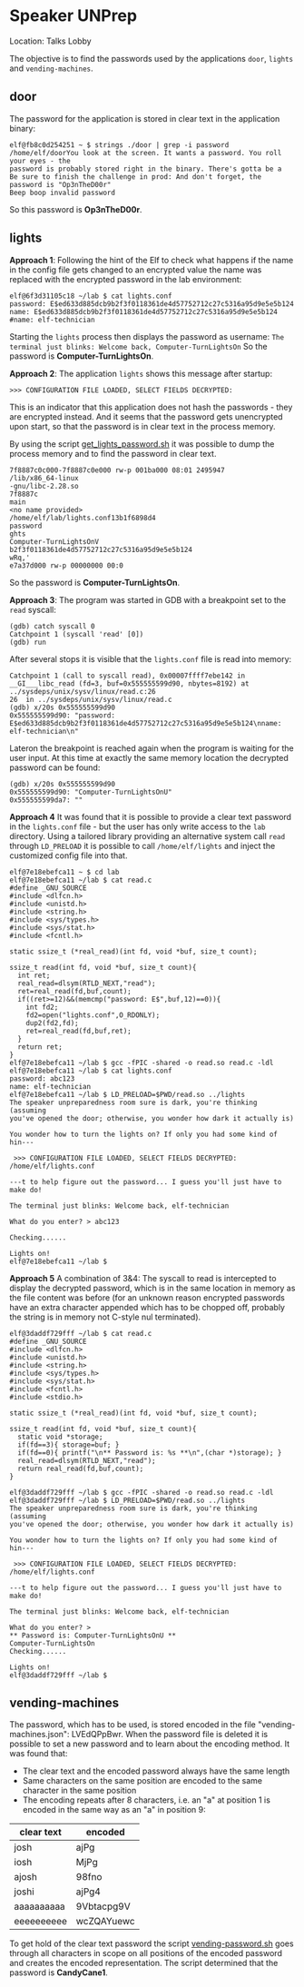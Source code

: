 # Speaker UNPrep
Location: Talks Lobby

The objective is to find the passwords used by the applications `door`, `lights` and `vending-machines`.

## door
The password for the application is stored in clear text in the application binary:
```
elf@fb8c0d254251 ~ $ strings ./door | grep -i password
/home/elf/doorYou look at the screen. It wants a password. You roll your eyes - the 
password is probably stored right in the binary. There's gotta be a
Be sure to finish the challenge in prod: And don't forget, the password is "Op3nTheD00r"
Beep boop invalid password
```
So this password is **Op3nTheD00r**.

## lights
**Approach 1**:
Following the hint of the Elf to check what happens if the name in the config file gets changed to an encrypted value the name was replaced with the encrypted password in the lab environment:
```
elf@6f3d31105c18 ~/lab $ cat lights.conf 
password: E$ed633d885dcb9b2f3f0118361de4d57752712c27c5316a95d9e5e5b124
name: E$ed633d885dcb9b2f3f0118361de4d57752712c27c5316a95d9e5e5b124
#name: elf-technician
```
Starting the `lights` process then displays the password as username: `The terminal just blinks: Welcome back, Computer-TurnLightsOn`
So the password is **Computer-TurnLightsOn**.

**Approach 2**:
The application `lights` shows this message after startup:

    >>> CONFIGURATION FILE LOADED, SELECT FIELDS DECRYPTED:

This is an indicator that this application does not hash the passwords - they are encrypted instead. And it seems that the password gets unencrypted upon start, so that the password is in clear text in the process memory.

By using the script [get_lights_password.sh](https://github.com/joergschwarzwaelder/hhc2020/blob/master/Additional/get_lights_password.sh) it was possible to dump the process memory and to find the password in clear text.

```
7f8887c0c000-7f8887c0e000 rw-p 001ba000 08:01 2495947                    /lib/x86_64-linux
-gnu/libc-2.28.so
7f8887c
main
<no name provided>
/home/elf/lab/lights.conf13b1f6898d4
password
ghts
Computer-TurnLightsOnV
b2f3f0118361de4d57752712c27c5316a95d9e5e5b124
wRq,'
e7a37d000 rw-p 00000000 00:0
```
So the password is **Computer-TurnLightsOn**.

**Approach 3**:
The program was started in GDB with a breakpoint set to the `read` syscall:
```
(gdb) catch syscall 0
Catchpoint 1 (syscall 'read' [0])
(gdb) run
```
After several stops it is visible that the `lights.conf` file is read into memory:
```
Catchpoint 1 (call to syscall read), 0x00007ffff7ebe142 in __GI___libc_read (fd=3, buf=0x555555599d90, nbytes=8192) at ../sysdeps/unix/sysv/linux/read.c:26
26	in ../sysdeps/unix/sysv/linux/read.c
(gdb) x/20s 0x555555599d90
0x555555599d90:	"password: E$ed633d885dcb9b2f3f0118361de4d57752712c27c5316a95d9e5e5b124\nname: elf-technician\n"
```
Lateron the breakpoint is reached again when the program is waiting for the user input. At this time at exactly the same memory location the decrypted password can be found:

```
(gdb) x/20s 0x555555599d90
0x555555599d90:	"Computer-TurnLightsOnU"
0x555555599da7:	""
```

**Approach 4**
It was found that it is possible to provide a clear text password in the `lights.conf` file - but the user has only write access to the `lab` directory.
Using  a tailored library providing an alternative system call `read` through `LD_PRELOAD` it is possible to call `/home/elf/lights` and inject the customized config file into that.

```
elf@7e18ebefca11 ~ $ cd lab
elf@7e18ebefca11 ~/lab $ cat read.c
#define _GNU_SOURCE
#include <dlfcn.h>
#include <unistd.h>
#include <string.h>
#include <sys/types.h>
#include <sys/stat.h>
#include <fcntl.h>

static ssize_t (*real_read)(int fd, void *buf, size_t count);

ssize_t read(int fd, void *buf, size_t count){
  int ret;
  real_read=dlsym(RTLD_NEXT,"read");
  ret=real_read(fd,buf,count);
  if((ret>=12)&&(memcmp("password: E$",buf,12)==0)){
    int fd2;
    fd2=open("lights.conf",O_RDONLY);
    dup2(fd2,fd);
    ret=real_read(fd,buf,ret);
  }
  return ret;
}
elf@7e18ebefca11 ~/lab $ gcc -fPIC -shared -o read.so read.c -ldl
elf@7e18ebefca11 ~/lab $ cat lights.conf 
password: abc123
name: elf-technician
elf@7e18ebefca11 ~/lab $ LD_PRELOAD=$PWD/read.so ../lights
The speaker unpreparedness room sure is dark, you're thinking (assuming
you've opened the door; otherwise, you wonder how dark it actually is)

You wonder how to turn the lights on? If only you had some kind of hin---

 >>> CONFIGURATION FILE LOADED, SELECT FIELDS DECRYPTED: /home/elf/lights.conf

---t to help figure out the password... I guess you'll just have to make do!

The terminal just blinks: Welcome back, elf-technician

What do you enter? > abc123

Checking......

Lights on!
elf@7e18ebefca11 ~/lab $ 
```

**Approach 5**
A combination of 3&4: The syscall to read is intercepted to display the decrypted password, which is in the same location in memory as the file content was before (for an unknown reason encrypted passwords have an extra character appended which has to be chopped off, probably the string is in memory not C-style nul terminated).
```
elf@3daddf729fff ~/lab $ cat read.c
#define _GNU_SOURCE
#include <dlfcn.h>
#include <unistd.h>
#include <string.h>
#include <sys/types.h>
#include <sys/stat.h>
#include <fcntl.h>
#include <stdio.h>

static ssize_t (*real_read)(int fd, void *buf, size_t count);

ssize_t read(int fd, void *buf, size_t count){
  static void *storage;
  if(fd==3){ storage=buf; }
  if(fd==0){ printf("\n** Password is: %s **\n",(char *)storage); }
  real_read=dlsym(RTLD_NEXT,"read");
  return real_read(fd,buf,count);
}

elf@3daddf729fff ~/lab $ gcc -fPIC -shared -o read.so read.c -ldl
elf@3daddf729fff ~/lab $ LD_PRELOAD=$PWD/read.so ../lights 
The speaker unpreparedness room sure is dark, you're thinking (assuming
you've opened the door; otherwise, you wonder how dark it actually is)

You wonder how to turn the lights on? If only you had some kind of hin---

 >>> CONFIGURATION FILE LOADED, SELECT FIELDS DECRYPTED: /home/elf/lights.conf

---t to help figure out the password... I guess you'll just have to make do!

The terminal just blinks: Welcome back, elf-technician

What do you enter? > 
** Password is: Computer-TurnLightsOnU **
Computer-TurnLightsOn
Checking......

Lights on!
elf@3daddf729fff ~/lab $
```

## vending-machines
The password, which has to be used, is stored encoded in the file "vending-machines.json": LVEdQPpBwr. When the password file is deleted it is possible to set a new password and to learn about the encoding method.
It was found that:

 - The clear text and the encoded password always have the same length
 - Same characters on the same position are encoded to the same character in the same position
 - The encoding repeats after 8 characters, i.e. an "a" at position 1 is encoded in the same way as an "a" in position 9:
 
|clear text|encoded|
|--|--|
| josh|ajPg|
|iosh|MjPg|
|ajosh| 98fno|
|joshi|ajPg4|
|aaaaaaaaaa|9Vbtacpg9V|
|eeeeeeeeee|wcZQAYuewc | 

To get hold of the clear text password the script
[vending-password.sh](https://github.com/joergschwarzwaelder/hhc2020/blob/master/Additional/vending-password.sh) goes through all characters in scope on all positions of the encoded password and creates the encoded representation.
The script determined that the password is **CandyCane1**.
<!--stackedit_data:
eyJoaXN0b3J5IjpbNzYzNjQ4MDI0LC01MTc2Nzg1MTEsMTI2Mz
M1NDk4LDExMzAwMTIxNzIsLTUwMTM4NTIxLDc1MTI2NjU4MSwt
MTY4OTk5MzAzNCwxMTk3OTIzMzU1LDE3ODUzNzUxMDMsLTU0Mz
A2OTk1OSwtMTQ2Mjc5NTIyNSw0NDg0MTMwMDQsMTk1MzIwODE1
OCwtNDE4MjgxODYzLC0xNjU3MTc4NTQwLDQwNzMzODc0LC02OD
E4ODUyMjIsLTMwOTI2OTY5M119
-->